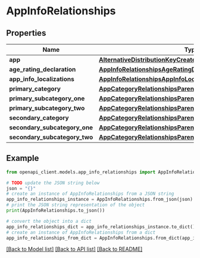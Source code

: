 # AppInfoRelationships


## Properties

Name | Type | Description | Notes
------------ | ------------- | ------------- | -------------
**app** | [**AlternativeDistributionKeyCreateRequestDataRelationshipsApp**](AlternativeDistributionKeyCreateRequestDataRelationshipsApp.md) |  | [optional] 
**age_rating_declaration** | [**AppInfoRelationshipsAgeRatingDeclaration**](AppInfoRelationshipsAgeRatingDeclaration.md) |  | [optional] 
**app_info_localizations** | [**AppInfoRelationshipsAppInfoLocalizations**](AppInfoRelationshipsAppInfoLocalizations.md) |  | [optional] 
**primary_category** | [**AppCategoryRelationshipsParent**](AppCategoryRelationshipsParent.md) |  | [optional] 
**primary_subcategory_one** | [**AppCategoryRelationshipsParent**](AppCategoryRelationshipsParent.md) |  | [optional] 
**primary_subcategory_two** | [**AppCategoryRelationshipsParent**](AppCategoryRelationshipsParent.md) |  | [optional] 
**secondary_category** | [**AppCategoryRelationshipsParent**](AppCategoryRelationshipsParent.md) |  | [optional] 
**secondary_subcategory_one** | [**AppCategoryRelationshipsParent**](AppCategoryRelationshipsParent.md) |  | [optional] 
**secondary_subcategory_two** | [**AppCategoryRelationshipsParent**](AppCategoryRelationshipsParent.md) |  | [optional] 

## Example

```python
from openapi_client.models.app_info_relationships import AppInfoRelationships

# TODO update the JSON string below
json = "{}"
# create an instance of AppInfoRelationships from a JSON string
app_info_relationships_instance = AppInfoRelationships.from_json(json)
# print the JSON string representation of the object
print(AppInfoRelationships.to_json())

# convert the object into a dict
app_info_relationships_dict = app_info_relationships_instance.to_dict()
# create an instance of AppInfoRelationships from a dict
app_info_relationships_from_dict = AppInfoRelationships.from_dict(app_info_relationships_dict)
```
[[Back to Model list]](../README.md#documentation-for-models) [[Back to API list]](../README.md#documentation-for-api-endpoints) [[Back to README]](../README.md)


